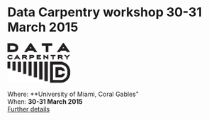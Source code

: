 Data Carpentry workshop 30-31 March 2015
==================
![Data Carpentry logo](https://raw.githubusercontent.com/datacarpentry/logos/master/DC1_logo_small.png "Data Carpentry logo")  

Where: **University of Miami, Coral Gables"  
When: **30-31 March 2015**  
[Further details](http://fmichonneau.github.io/2015-03-30-umiami)
